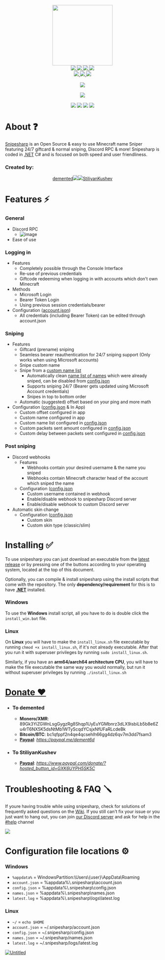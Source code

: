 <p align="center">
  <a href="https://snipesharp.xyz/">
    <img src="https://user-images.githubusercontent.com/93228501/155908335-803039d4-85bc-4407-9a59-5de88ec49d40.png" height="196" width="196">
  </a>
  <br/>
  
  <a href="https://github.com/snipesharp/snipesharp/releases/download/v1.5.6/sha256sums.txt">
    <img src="https://img.shields.io/badge/sha256sums-%231a6eef?style=flat-square"</img>
  </a>
  <a href="https://github.com/snipesharp/snipesharp/releases/download/v1.5.6/snipesharp_linux-x86-64-v1.5.6">
    <img src="https://img.shields.io/badge/_linux-v1.5.6-%231a6eef?style=flat-square&logo=linux&logoWidth=20&logoColor=white"</img>
  </a>
  <a href="https://github.com/snipesharp/snipesharp/releases/download/v1.5.6/snipesharp_mac-os-x86-64-v1.5.6">
    <img src="https://img.shields.io/badge/_mac_os-v1.5.6-%231a6eef?style=flat-square&logo=apple&logoWidth=20&logoColor=white"</img>
  </a>
  <a href="https://github.com/snipesharp/snipesharp/releases/download/v1.5.6/snipesharp_win-x86-64-v1.5.6.exe">
    <img src="https://img.shields.io/badge/_windows-v1.5.6-%231a6eef?style=flat-square&logo=windows&logoWidth=20&logoColor=white"</img>
  </a>
  <br/>
  <a href="https://github.com/snipesharp/snipesharp/releases/download/v1.5.6/snipesharp_linux-arm64-v1.5.6">
    <img src="https://img.shields.io/badge/linux_arm64-v1.5.6-%23015fa1?style=flat-square&logo=linux&logoWidth=20&logoColor=white"</img>
  </a>
  <a href="https://github.com/snipesharp/snipesharp/releases/download/v1.5.6/snipesharp_mac-os-arm64-v1.5.6">
    <img src="https://img.shields.io/badge/mac_os_arm64-v1.5.6-%23015fa1?style=flat-square&logo=apple&logoWidth=20&logoColor=white"</img>
  </a>
  <a href="https://github.com/snipesharp/snipesharp/releases/download/v1.5.6/snipesharp_win-arm64-v1.5.6.exe">
    <img src="https://img.shields.io/badge/windows_arm64-v1.5.6-%23015fa1?style=flat-square&logo=windows&logoWidth=20&logoColor=white"</img>
  </a>
  <br><br>
  <a href="https://snipesharp.xyz/donate/">
    <img src="https://img.shields.io/badge/❤️_donate_❤️-%230b2a53?style=for-the-badge">
  </a>
  <br/><br/>
  <a href="https://discord.gg/ptFvZ8AYuU">
    <img src="https://img.shields.io/discord/943483411597758494?color=567CFF&label=discord&logo=discord&logoColor=ffffff&style=for-the-badge">
  </a>
  <br/><br/>
  <a href="https://github.com/snipesharp/snipesharp/graphs/contributors"><img src="https://img.shields.io/github/contributors/snipesharp/snipesharp?style=flat&color=e17800&label=developers&logo=github"></a>
  <a href="https://github.com/snipesharp/snipesharp/releases"><img src="https://img.shields.io/github/downloads/snipesharp/snipesharp/total?color=1aaf19&logo=github&label=downloads&style=flat"></a>
  <a href="https://github.com/snipesharp/snipesharp/stargazers"><img src="https://img.shields.io/github/stars/snipesharp?color=d7b608&logo=github&style=flat"></a>
  <a href="https://github.com/snipesharp/snipesharp/issues"><img src="https://img.shields.io/github/issues/snipesharp/snipesharp?style=flat&color=0e3351&logo=github"></a>
</p>

# About ❓
<a href="https://snipesharp.xyz/">Snipesharp</a> is an Open Source & easy to use Minecraft name Sniper featuring 24/7 giftcard & normal sniping, Discord RPC & more! Snipesharp is coded in [.NET](https://dotnet.microsoft.com/en-us/) C# and is focused on both speed and user friendliness.

### Created by:

<p align="center">
<a href="https://namemc.com/profile/dement6d.1">demented<img src="https://mc-heads.net/head/a5aee899-2d82-4594-aed1-f547178db6c0/100"></img></a><a href="https://github.com/StiliyanKushev"><img src="https://i.imgur.com/lMWqAlH.png">StiliyanKushev</img></a>
</p>

# Features ⚡
### General
- Discord RPC
    - ![image](https://user-images.githubusercontent.com/93228501/155626988-fed009c7-9e79-47a9-9d9d-22b86e3295eb.png)
- Ease of use
### Logging in
- Features
  - Completely possible through the Console Interface
  - Re-use of previous credentials
  - Giftcode redeeming when logging in with accounts which don't own Minecraft
- Methods
  - Microsoft Login
  - Bearer Token Login
  - Using previous session credentials/bearer
- Configuration ([account.json](#configuration-file-locations-%EF%B8%8F))
  - All credentials (including Bearer Token) can be edited through account.json
### Sniping
- Features
  - Giftcard (prename) sniping
  - Seamless bearer reauthentication for 24/7 sniping support (Only works when using Microsoft accounts)
  - Snipe custom name
  - Snipe from a [custom name list](#configuration-file-locations-%EF%B8%8F)
    - Automatically clean [name list of names](#configuration-file-locations-%EF%B8%8F) which were already sniped, can be disabled from [config.json](#configuration-file-locations-%EF%B8%8F)
    - Supports sniping 24/7 (Bearer gets updated using Microsoft Account credentials)
    - Snipes in top to bottom order
  - Automatic (suggested) offset based on your ping and more math
- Configuration ([config.json](#configuration-file-locations-%EF%B8%8F) & In App)
  - Custom offset configured in app
  - Custom name configured in app
  - Custom name list configured in [config.json](#configuration-file-locations-%EF%B8%8F)
  - Custom packets sent amount configured in [config.json](#configuration-file-locations-%EF%B8%8F)
  - Custom delay between packets sent configured in [config.json](#configuration-file-locations-%EF%B8%8F)
### Post sniping
- Discord webhooks
  - Features
    - Webhooks contain your desired username & the name you sniped
    - Webhooks contain Minecraft character head of the account which sniped the name
  - Configuration ([config.json](#configuration-file-locations-%EF%B8%8F)
    - Custom username contained in webhook
    - Enable/disable webhook to snipesharp Discord server
    - Enable/disable webhook to custom Discord server
- Automatic skin change
  - Configuration ([config.json](#configuration-file-locations-%EF%B8%8F)
    - Custom skin
    - Custom skin type (classic/slim)

# Installing ✅
To use snipesharp you can just download an executable from the [latest release](https://github.com/snipesharp/snipesharp/releases/tag/v1.5.6) or by pressing one of the buttons according to your operating system, located at the top of this document.

Optionally, you can compile & install snipesharp using the install scripts that come with the repository. The only **dependency/requirement** for this is to have **[.NET](https://dotnet.microsoft.com/en-us/)** installed.

### Windows
To use the **Windows** install script, all you have to do is double click the `install_win.bat` file.

### Linux
On **Linux** you will have to make the `install_linux.sh` file executable by running `chmod +x install_linux.sh`, if it's not already executable. After that you run it with superuser privileges by running `sudo install_linux.sh`.

Similarly, if you have an **arm64/aarch64 architecture CPU**, you will have to make the file executable the same way you would normally, but run it without superuser privileges by running `./install_linux.sh`

# <a href="https://snipesharp.xyz/donate/">Donate ❤️</a>
- ### To demented
  - **Monero/XMR**: 89Gk3YiZGWnLsgGygzRg8Shqp1UyEuYGMbnrz3dLX9isbiLb5b8e6Zu4rT6NX5K5dsNtMb1WTyScqdYCsjxNfUFaRLcdeBk
  - **Bitcoin/BTC**: bc1qfppf2n4qe4qcsehlh66gg4dz6qv7m3dd7fsam3
  - **[Paypal](https://paypal.me/dement6d)**: _https://paypal.me/dement6d_
- ### To StiliyanKushev
  - **[Paypal](https://www.paypal.com/donate/?hosted_button_id=GXK6UYPH5SK5C)**: _https://www.paypal.com/donate/?hosted_button_id=GXK6UYPH5SK5C_

# Troubleshooting & FAQ 🪛
If youre having trouble while using snipesharp, check for solutions of frequently asked questions on the [Wiki](https://github.com/snipesharp/snipesharp/wiki).
If you still can't fix your issue or you just want to hang out, you can join [our Discord server](https://discord.gg/ptFvZ8AYuU) and ask for help in the [#help](https://discord.com/channels/943483411597758494/943583091878932491) channel

<a href="https://discord.gg/ptFvZ8AYuU">
    <img src="https://img.shields.io/discord/943483411597758494?color=567CFF&label=discord&logo=discord&logoColor=ffffff&style=for-the-badge">
</a>

# Configuration file locations ⚙️
### Windows
- `%appdata%` = WindowsPartition:\\Users\\{user}\\AppData\\Roaming
- `account.json` = %appdata%\\.snipesharp\\account.json
- `config.json` = %appdata%\\.snipesharp\\config.json
- `names.json` = %appdata%\\.snipesharp\\names.json
- `latest.log` = %appdata%\\.snipesharp\\logs\\latest.log
### Linux
- `~/` = `echo $HOME`
- `account.json` = ~/.snipesharp/account.json
- `config.json` = ~/.snipesharp/config.json
- `names.json` = ~/.snipesharp/names.json
- `latest.log` = ~/.snipesharp/logs/latest.log

<a href="https://snipesharp.xyz/">![Untitled](https://user-images.githubusercontent.com/93228501/155002588-ab6d285d-2a5d-4ba1-86ac-85a35a253289.gif)</a>
